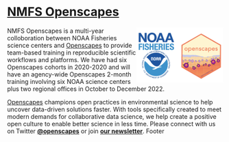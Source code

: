 # [NMFS Openscapes](https://nmfs-openscapes.github.io/) 

<a href="https://nmfs-openscapes.github.io/"><img align="right" src="https://raw.githubusercontent.com/nmfs-openscapes/nmfs-openscapes.github.io/main/images/logo-transparent-crop.png" width="40%"></a>

NMFS Openscapes is a multi-year colloboration between NOAA Fisheries science centers and [Openscapes](https://www.openscapes.org/) to provide team-based training in reproducible scientific workflows and platforms. We have had six Openscapes cohorts in 2020-2020 and will have an agency-wide Openscapes 2-month training involving six NOAA science centers plus two regional offices in October to December 2022.

[Openscapes](https://www.openscapes.org/) champions open practices in environmental science to help uncover data-driven solutions faster. With tools specifically created to meet modern demands for collaborative data science, we help create a positive open culture to enable better science in less time. Please connect with us on Twitter [**\@openscapes**](https://twitter.com/openscapes) or join [**our newsletter**](https://docs.google.com/forms/d/e/1FAIpQLSdgVXRp3V-w94GPWkR31RUfyBl37EphdQSlCOcnyeNlf8OLWw/viewform).
Footer
